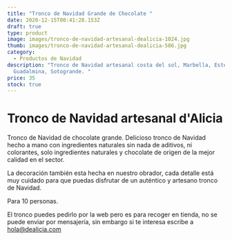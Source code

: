 ```yaml
---
title: "Tronco de Navidad Grande de Chocolate "
date: 2020-12-15T00:41:28.153Z
draft: true
type: product
image: images/tronco-de-navidad-artesanal-dealicia-1024.jpg
thumb: images/tronco-de-navidad-artesanal-dealicia-586.jpg
category:
  - Productos de Navidad
description: "Tronco de Navidad artesanal costa del sol, Marbella, Estepona,
  Guadalmina, Sotogrande. "
price: 35
stock: true
---
```

# Tronco de Navidad artesanal d'Alicia

Tronco de Navidad de chocolate grande. Delicioso tronco de Navidad hecho a mano con ingredientes naturales sin nada de aditivos, ni colorantes, solo ingredientes naturales y chocolate de origen de la mejor calidad en el sector. 

La decoración también esta hecha en nuestro obrador, cada detalle está muy cuidado para que puedas disfrutar de un auténtico y artesano tronco de Navidad.

Para 10 personas. 

El tronco puedes pedirlo por la web pero es para recoger en tienda, no se puede enviar por mensajería, sin embargo si te interesa escribe a [hola@dealicia.com](hola@dealicia.com)